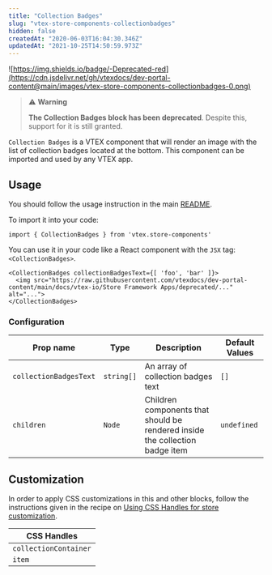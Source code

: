 ```yaml
---
title: "Collection Badges"
slug: "vtex-store-components-collectionbadges"
hidden: false
createdAt: "2020-06-03T16:04:30.346Z"
updatedAt: "2021-10-25T14:50:59.973Z"
---
```

![https://img.shields.io/badge/-Deprecated-red](https://cdn.jsdelivr.net/gh/vtexdocs/dev-portal-content@main/images/vtex-store-components-collectionbadges-0.png)

>⚠️ **Warning**
>
> **The Collection Badges block has been deprecated**. Despite this, support for it is still granted.

`Collection Badges` is a VTEX component that will render an image with the list of collection badges located at the bottom.
This component can be imported and used by any VTEX app.

## Usage

You should follow the usage instruction in the main [README](https://github.com/vtex-apps/store-components/blob/master/README.md#usage).

To import it into your code:

```tsx
import { CollectionBadges } from 'vtex.store-components'
```

You can use it in your code like a React component with the `JSX` tag: `<CollectionBadges>`.

```tsx
<CollectionBadges collectionBadgesText={[ 'foo', 'bar' ]}>
  <img src="https://raw.githubusercontent.com/vtexdocs/dev-portal-content/main/docs/vtex-io/Store Framework Apps/deprecated/..." alt="...">
</CollectionBadges>
```

### Configuration

| Prop name              | Type       | Description                                                                  | Default Values |
| ---------------------- | ---------- | ---------------------------------------------------------------------------- | -------------- |
| `collectionBadgesText` | `string[]` | An array of collection badges text                                           | `[]`           |
| `children`             | `Node`     | Children components that should be rendered inside the collection badge item | `undefined`    |

## Customization

In order to apply CSS customizations in this and other blocks, follow the instructions given in the recipe on [Using CSS Handles for store customization](https://vtex.io/docs/recipes/style/using-css-handles-for-store-customization).

| CSS Handles           |
| --------------------- |
| `collectionContainer` |
| `item`                |